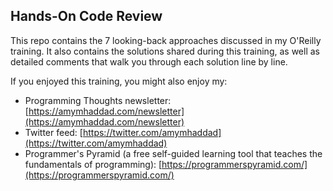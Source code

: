 ## Hands-On Code Review

This repo contains the 7 looking-back approaches discussed in my O'Reilly training. It also contains the solutions shared during this training, as well as detailed comments that walk you through each solution line by line.

If you enjoyed this training, you might also enjoy my:

* Programming Thoughts newsletter: [https://amymhaddad.com/newsletter](https://amymhaddad.com/newsletter)
* Twitter feed: [https://twitter.com/amymhaddad](https://twitter.com/amymhaddad)
* Programmer's Pyramid (a free self-guided learning tool that teaches the fundamentals of programming): [https://programmerspyramid.com/](https://programmerspyramid.com/)

